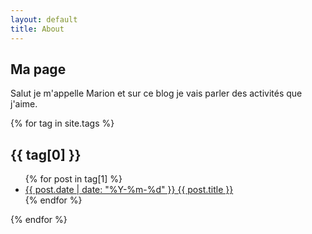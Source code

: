 ```yaml
---
layout: default
title: About
---
```

## Ma page

Salut je m'appelle Marion et sur ce blog je vais parler des activités que j'aime.

{% for tag in site.tags %}
  <h2>{{ tag[0] }}</h2>
  <ul>
    {% for post in tag[1] %}
      <li><a href="{{ site.baseurl }}{{ post.url }}">{{ post.date | date: "%Y-%m-%d" }} {{ post.title }}</a></li>
    {% endfor %}
  </ul>
{% endfor %}
